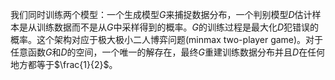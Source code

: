 我们同时训练两个模型：一个生成模型$G$来捕捉数据分布，一个判别模型$D$估计样本是从训练数据而不是从$G$中采样得到的概率。$G$的训练过程是最大化$D$犯错误的概率。这个架构对应于极大极小二人博弈问题(minmax two-player game)。对于任意函数$G$和$D$的空间，一个唯一的解存在，最终$G$重建训练数据分布并且$D$在任何地方都等于$\frac{1}{2}$。

